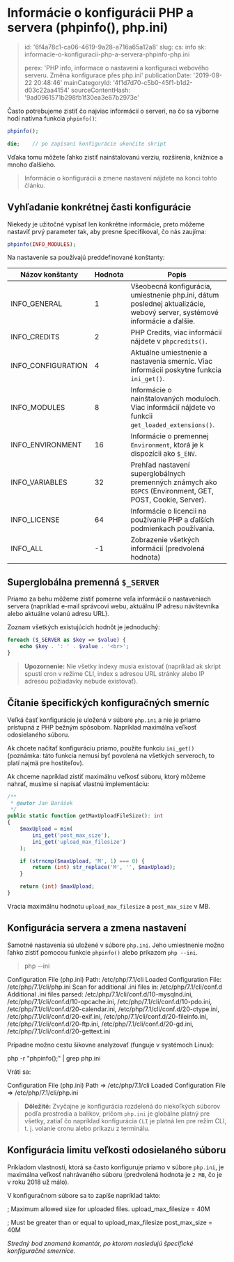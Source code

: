 Informácie o konfigurácii PHP a servera (phpinfo(), php.ini)
============================================================

> id: '6f4a78c1-ca06-4619-9a28-a716a65a12a8'
> slug:
> 	cs: info
> 	sk: informacie-o-konfiguracii-php-a-servera-phpinfo-php.ini
> 
> perex: 'PHP info, informace o nastavení a konfiguraci webového serveru. Změna konfigurace přes php.ini'
> publicationDate: '2019-08-22 20:48:46'
> mainCategoryId: '4f1d7d70-c5b0-45f1-b1d2-d03c22aa4154'
> sourceContentHash: '9ad0961571b298fb1f30ea3e67b2973e'

Často potrebujeme zistiť čo najviac informácií o serveri, na čo sa výborne hodí natívna funkcia `phpinfo()`:

```php
phpinfo();

die;	// po zapísaní konfigurácie ukončite skript
```

Vďaka tomu môžete ľahko zistiť nainštalovanú verziu, rozšírenia, knižnice a mnoho ďalšieho.

> Informácie o konfigurácii a zmene nastavení nájdete na konci tohto článku.

Vyhľadanie konkrétnej časti konfigurácie
-------------------------------------

Niekedy je užitočné vypísať len konkrétne informácie, preto môžeme nastaviť prvý parameter tak, aby presne špecifikoval, čo nás zaujíma:

```php
phpinfo(INFO_MODULES);
```

Na nastavenie sa používajú preddefinované konštanty:

| Názov konštanty | Hodnota | Popis
|-------------------|-----------|------
| INFO_GENERAL | 1 | Všeobecná konfigurácia, umiestnenie php.ini, dátum poslednej aktualizácie, webový server, systémové informácie a ďalšie.
| INFO_CREDITS | 2 | PHP Credits, viac informácií nájdete v `phpcredits()`.
| INFO_CONFIGURATION| 4 | Aktuálne umiestnenie a nastavenia smerníc. Viac informácií poskytne funkcia `ini_get()`.
| INFO_MODULES | 8 | Informácie o nainštalovaných moduloch. Viac informácií nájdete vo funkcii `get_loaded_extensions()`.
| INFO_ENVIRONMENT | 16 | Informácie o premennej `Environment`, ktorá je k dispozícii ako `$_ENV`.
| INFO_VARIABLES | 32 | Prehľad nastavení superglobálnych premenných známych ako `EGPCS` (Environment, GET, POST, Cookie, Server).
| INFO_LICENSE | 64 | Informácie o licencii na používanie PHP a ďalších podmienkach používania.
| INFO_ALL | -1 | Zobrazenie všetkých informácií (predvolená hodnota)

Superglobálna premenná `$_SERVER`
---------------------------------

Priamo za behu môžeme zistiť pomerne veľa informácií o nastaveniach servera (napríklad e-mail správcovi webu, aktuálnu IP adresu návštevníka alebo aktuálne volanú adresu URL).

Zoznam všetkých existujúcich hodnôt je jednoduchý:

```php
foreach ($_SERVER as $key => $value) {
    echo $key . ': ' . $value . '<br>';
}
```

> **Upozornenie:** Nie všetky indexy musia existovať (napríklad ak skript spustí cron v režime CLI, index s adresou URL stránky alebo IP adresou požiadavky nebude existovať).

Čítanie špecifických konfiguračných smerníc
-----------------------------------------

Veľká časť konfigurácie je uložená v súbore `php.ini` a nie je priamo prístupná z PHP bežným spôsobom. Napríklad maximálna veľkosť odosielaného súboru.

Ak chcete načítať konfiguráciu priamo, použite funkciu `ini_get()` (poznámka: táto funkcia nemusí byť povolená na všetkých serveroch, to platí najmä pre hostiteľov).

Ak chceme napríklad zistiť maximálnu veľkosť súboru, ktorý môžeme nahrať, musíme si napísať vlastnú implementáciu:

```php
/**
 * @autor Jan Barášek
 */
public static function getMaxUploadFileSize(): int
{
    $maxUpload = min(
        ini_get('post_max_size'),
        ini_get('upload_max_filesize')
    );

    if (strncmp($maxUpload, 'M', 1) === 0) {
        return (int) str_replace('M', '', $maxUpload);
    }

    return (int) $maxUpload;
}
```

Vracia maximálnu hodnotu `upload_max_filesize` a `post_max_size` v MB.

Konfigurácia servera a zmena nastavení
-------------------------------------

Samotné nastavenia sú uložené v súbore `php.ini`. Jeho umiestnenie možno ľahko zistiť pomocou funkcie `phpinfo()` alebo príkazom `php --ini`.

> php --ini

Configuration File (php.ini) Path: /etc/php/7.1/cli
Loaded Configuration File:         /etc/php/7.1/cli/php.ini
Scan for additional .ini files in: /etc/php/7.1/cli/conf.d
Additional .ini files parsed:      /etc/php/7.1/cli/conf.d/10-mysqlnd.ini,
/etc/php/7.1/cli/conf.d/10-opcache.ini,
/etc/php/7.1/cli/conf.d/10-pdo.ini,
/etc/php/7.1/cli/conf.d/20-calendar.ini,
/etc/php/7.1/cli/conf.d/20-ctype.ini,
/etc/php/7.1/cli/conf.d/20-exif.ini,
/etc/php/7.1/cli/conf.d/20-fileinfo.ini,
/etc/php/7.1/cli/conf.d/20-ftp.ini,
/etc/php/7.1/cli/conf.d/20-gd.ini,
/etc/php/7.1/cli/conf.d/20-gettext.ini

Prípadne možno cestu šikovne analyzovať (funguje v systémoch Linux):

php -r "phpinfo();" | grep php.ini

Vráti sa:

Configuration File (php.ini) Path => /etc/php/7.1/cli
Loaded Configuration File => /etc/php/7.1/cli/php.ini

> **Dôležité:** Zvyčajne je konfigurácia rozdelená do niekoľkých súborov podľa prostredia a balíkov, pričom `php.ini` je globálne platný pre všetky, zatiaľ čo napríklad konfigurácia `CLI` je platná len pre režim CLI, t. j. volanie cronu alebo príkazu z terminálu.

Konfigurácia limitu veľkosti odosielaného súboru
----------------------------------------------

Príkladom vlastnosti, ktorá sa často konfiguruje priamo v súbore `php.ini`, je maximálna veľkosť nahrávaného súboru (predvolená hodnota je `2 MB`, čo je v roku 2018 už málo).

V konfiguračnom súbore sa to zapíše napríklad takto:

; Maximum allowed size for uploaded files.
upload_max_filesize = 40M

; Must be greater than or equal to upload_max_filesize
post_max_size = 40M

*Stredný bod znamená komentár, po ktorom nasledujú špecifické konfiguračné smernice.*
